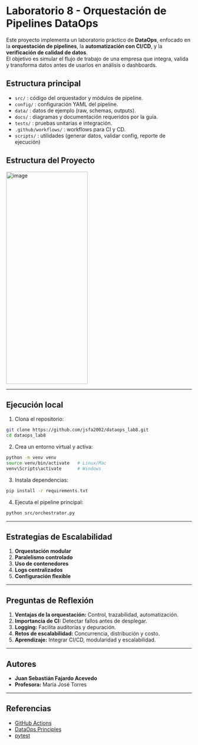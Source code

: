 #  Laboratorio 8 - Orquestación de Pipelines DataOps

Este proyecto implementa un laboratorio práctico de **DataOps**, enfocado en la **orquestación de pipelines**, la **automatización con CI/CD**, y la **verificación de calidad de datos**.  
El objetivo es simular el flujo de trabajo de una empresa que integra, valida y transforma datos antes de usarlos en análisis o dashboards.


## Estructura principal
- `src/` : código del orquestador y módulos de pipeline.
- `config/` : configuración YAML del pipeline.
- `data/` : datos de ejemplo (raw, schemas, outputs).
- `docs/` : diagramas y documentación requeridos por la guía.
- `tests/` : pruebas unitarias e integración.
- `.github/workflows/` : workflows para CI y CD.
- `scripts/` : utilidades (generar datos, validar config, reporte de ejecución)



## Estructura del Proyecto

<img width="221" height="574" alt="image" src="https://github.com/user-attachments/assets/ccca918f-6461-4175-bc45-ce60fc7b632d" />
   

---

##  Ejecución local

1. Clona el repositorio:

```bash
git clone https://github.com/jsfa2002/dataops_lab8.git
cd dataops_lab8
```

2. Crea un entorno virtual y activa:

```bash
python -m venv venv
source venv/bin/activate   # Linux/Mac
venv\Scripts\activate      # Windows
```

3. Instala dependencias:
```bash
pip install -r requirements.txt
```

4. Ejecuta el pipeline principal:
```bash
python src/orchestrator.py
```

---

##  Estrategias de Escalabilidad

1. **Orquestación modular**
2. **Paralelismo controlado**
3. **Uso de contenedores**
4. **Logs centralizados**
5. **Configuración flexible**

---

##  Preguntas de Reflexión

1. **Ventajas de la orquestación:** Control, trazabilidad, automatización.  
2. **Importancia de CI:** Detectar fallos antes de desplegar.  
3. **Logging:** Facilita auditorías y depuración.  
4. **Retos de escalabilidad:** Concurrencia, distribución y costo.  
5. **Aprendizaje:** Integrar CI/CD, modularidad y escalabilidad.

---

##  Autores

- **Juan Sebastián Fajardo Acevedo**
- **Profesora:** María José Torres

---

##  Referencias

- [GitHub Actions](https://docs.github.com/es/actions)
- [DataOps Principles](https://www.dataopsmanifesto.org/)
- [pytest](https://docs.pytest.org/en/stable/)

